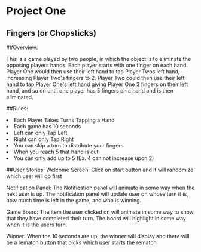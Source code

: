 # Project One
## Fingers (or Chopsticks)

##Overview:

This is a game played by two people, in which the object is to eliminate the opposing players hands. Each player starts with one finger on each hand. Player One would then use their left hand to tap Player Twos left hand, increasing Player Two's fingers to 2. Player Two could then use their left hand to tap Player One's left hand giving Player One 3 fingers on their left hand, and so on until one player has 5 fingers on a hand and is then eliminated.   

##Rules: 
<li>Each Player Takes Turns Tapping a Hand</li>
<li> Each game has 10 seconds</li>
<li> Left can only Tap Left</li>
<li> Right can only Tap Right</li>
<li> You can skip a turn to distribute your fingers</li>
<li> When you reach 5 that hand is out</li>
<li> You can only add up to 5
(Ex. 4 can not increase upon 2)

##User Stories: 
Welcome Screen: Click on start button and it will randomize which user will go first

Notification Panel: The Notification panel will animate in some way when the next user is up. The notification panel will update user on whose turn it is, how much time is left in the game, and who is winning. 

Game Board: The item the user clicked on will animate in some way to show that they have completed their turn. The board will highlight in some way when it is the users turn. 

Winner: When the 10 seconds are up, the winner will display and there will be a rematch button that picks which user starts the rematch

